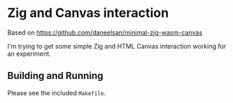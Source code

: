 # Zig and Canvas interaction

Based on <https://github.com/daneelsan/minimal-zig-wasm-canvas>

I'm trying to get some simple Zig and HTML Canvas interaction working for an experiment.

## Building and Running

Please see the included `Makefile`.
